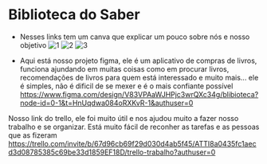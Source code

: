 # Biblioteca do Saber

- Nesses links tem um canva que explicar um pouco sobre nós e nosso objetivo
![1](https://github.com/user-attachments/assets/be2b0ae6-5cd5-4b74-ad1e-77e860845c20)
![2](https://github.com/user-attachments/assets/3778e78d-944c-4286-b2cf-5cc19b372955)
![3](https://github.com/user-attachments/assets/edf5840b-c63a-4412-a32a-fa4f51329aee)

- Aqui está nosso projeto figma, ele é um aplicativo de compras de livros, funciona ajundando em muitas coisas como em procurar livros, recomendações de livros para quem está interessado e muito mais... ele é simples, não é dificil de se mexer e é o mais confiante possível
https://www.figma.com/design/V83VPAaWJHPjc3wrQXc34g/blibioteca?node-id=0-1&t=HnUqdwa084oRXKvR-1&authuser=0


Nosso link do trello, ele foi muito útil e nos ajudou muito a fazer nosso trabalho e se organizar. Está muito fácil de reconher as tarefas e as pessoas que as fizeram
https://trello.com/invite/b/67d96cb69f29d030d4ab5f45/ATTI8a0435fc1aecd3d08785385c69be33d1859EF18D/trello-trabalho?authuser=0

